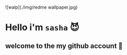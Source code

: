 ![walp](./img/redme wallpaper.jpg)


# Hello i'm `sasha` :smiling_imp:

## welcome to the my github account :jack_o_lantern:

